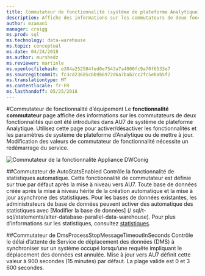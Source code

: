 ```yaml
---
title: Commutateur de fonctionnalité (système de plateforme Analytique)
description: Affiche des informations sur les commutateurs de deux fonctionnalités qui ont été introduites dans AU7 de système de plateforme Analytique.
author: mzaman1
manager: craigg
ms.prod: sql
ms.technology: data-warehouse
ms.topic: conceptual
ms.date: 04/24/2018
ms.author: murshedz
ms.reviewer: martinle
ms.openlocfilehash: e384a252584fed0e7543a7a4000fc9a70f6533e7
ms.sourcegitcommit: fc3cd23685c6b9b6972d6a7bab2cc2fc5ebab5f2
ms.translationtype: MT
ms.contentlocale: fr-FR
ms.lasthandoff: 05/25/2018
---
```

#<a name="appliance-feature-switch"></a>Commutateur de fonctionnalité d’équipement
Le **fonctionnalité commutateur** page affiche des informations sur les commutateurs de deux fonctionnalités qui ont été introduites dans AU7 de système de plateforme Analytique. Utilisez cette page pour activer/désactiver les fonctionnalités et les paramètres de système de plateforme d’Analytique ou de mettre à jour. Modification des valeurs de commutateur de fonctionnalité nécessite un redémarrage du service.

![Commutateur de la fonctionnalité Appliance DWConig](media/feature-switch/SQL_Server_PDW_DWConfig_feature_switch.png "DWConig Appliance fonctionnalité commutateur") 

##<a name="autostatsenabled-switch"></a>Commutateur de AutoStatsEnabled
Contrôle la fonctionnalité de statistiques automatique. Cette fonctionnalité de commutateur est définie sur true par défaut après la mise à niveau vers AU7. Toute base de données créée après la mise à niveau hérite de la création automatique et la mise à jour asynchrone des statistiques. Pour les bases de données existantes, les administrateurs de base de données peuvent activer des automatique des statistiques avec [Modifier la base de données] (/ sql/t-sql/statements/alter-database-parallel-data-warehouse). Pour plus d’informations sur les statistiques, consultez [statistiques](../relational-databases/statistics/statistics.md).

##<a name="dmsprocessstopmessagetimeoutinseconds-switch"></a>Commutateur de DmsProcessStopMessageTimeoutInSeconds
Contrôle le délai d’attente de Service de déplacement des données (DMS) à synchroniser sur un système occupé lorsqu’une requête impliquant le déplacement des données est annulée. Mise à jour vers AU7 définit cette valeur à 900 secondes (15 minutes) par défaut. La plage valide est 0 et 3 600 secondes.
